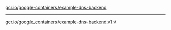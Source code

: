 [gcr.io/google-containers/example-dns-backend](https://hub.docker.com/r/abcz/example-dns-backend/tags/) 

----
[gcr.io/google_containers/example-dns-backend:v1 √](https://hub.docker.com/r/abcz/example-dns-backend/tags/)

